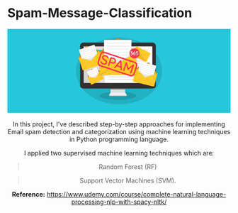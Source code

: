 # Spam-Message-Classification

<center><img src="https://github.com/naauuz/Natural-Language-Processing-NLP-with-8-Projects/blob/main/Image/spam.jpeg" class="centerImage">


In this project, I've described step-by-step approaches for implementing Email spam detection and categorization using machine learning techniques in Python programming language.

I applied two supervised machine learning techniques which are:
 
> Random Forest (RF) 

> Support Vector Machines (SVM).

**Reference:**
https://www.udemy.com/course/complete-natural-language-processing-nlp-with-spacy-nltk/

